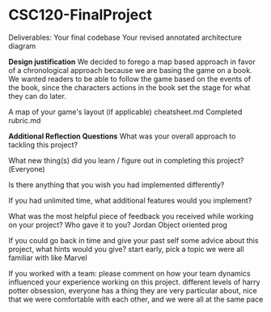 # CSC120-FinalProject
Deliverables:
Your final codebase
Your revised annotated architecture diagram

**Design justification** 
We decided to forego a map based approach in favor of a chronological approach because we are basing the game on a book. We wanted readers to be able to follow the game based on the events of the book, since the characters actions in the book set the stage for what they can do later.

A map of your game's layout (if applicable)
cheatsheet.md
Completed rubric.md

**Additional Reflection Questions**
What was your overall approach to tackling this project?

What new thing(s) did you learn / figure out in completing this project?(Everyone)

Is there anything that you wish you had implemented differently?

If you had unlimited time, what additional features would you implement?

What was the most helpful piece of feedback you received while working on your project? Who gave it to you?
Jordan Object oriented prog

If you could go back in time and give your past self some advice about this project, what hints would you give?
start early, pick a topic we were all familiar with like Marvel

If you worked with a team: please comment on how your team dynamics influenced your experience working on this project.
different levels of harry potter obsession, everyone has a thing they are very particular about, nice that we were comfortable with each other, and we were all at the same pace 